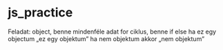 # js_practice

Feladat:
object, benne mindenféle adat
for ciklus, benne if else
ha ez egy objectum
„ez egy objektum”
ha nem objektum akkor 
„nem objektum”
